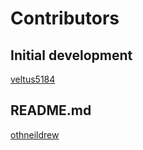 <h1>Contributors</h1>
<h2>Initial development</h2><a href="https://github.com/veltus5184">veltus5184
</a>
<h2>README.md</h2><a href="https://github.com/othneildrew/Best-README-Template">othneildrew
</a>
